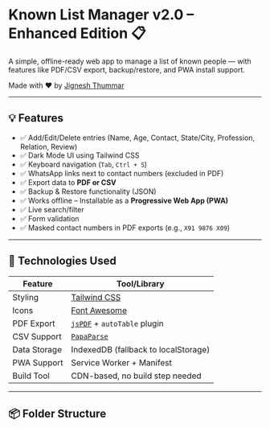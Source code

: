 # Known List Manager v2.0 – Enhanced Edition 📋

A simple, offline-ready web app to manage a list of known people — with features like PDF/CSV export, backup/restore, and PWA install support.

Made with ❤️ by [Jignesh Thummar](https://www.instagram.com/official.jignesh.1 )

---

## 💡 Features

- ✅ Add/Edit/Delete entries (Name, Age, Contact, State/City, Profession, Relation, Review)
- ✅ Dark Mode UI using Tailwind CSS
- ✅ Keyboard navigation (`Tab`, `Ctrl + S`)
- ✅ WhatsApp links next to contact numbers (excluded in PDF)
- ✅ Export data to **PDF or CSV**
- ✅ Backup & Restore functionality (JSON)
- ✅ Works offline – Installable as a **Progressive Web App (PWA)**
- ✅ Live search/filter
- ✅ Form validation
- ✅ Masked contact numbers in PDF exports (e.g., `X91 9876 X09`)

---

## 🧩 Technologies Used

| Feature | Tool/Library |
|--------|--------------|
| Styling | [Tailwind CSS](https://tailwindcss.com/ ) |
| Icons | [Font Awesome](https://fontawesome.com/ ) |
| PDF Export | [`jsPDF`](https://github.com/parallax/jsPDF ) + `autoTable` plugin |
| CSV Support | [`PapaParse`](https://www.papaparse.com/ ) |
| Data Storage | IndexedDB (fallback to localStorage)
| PWA Support | Service Worker + Manifest
| Build Tool | CDN-based, no build step needed

---

## 📦 Folder Structure

